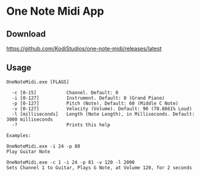 # One Note Midi App 

## Download

https://github.com/KodiStudios/one-note-midi/releases/latest

## Usage

```
OneNoteMidi.exe [FLAGS]

  -c [0-15]           Channel. Default: 0
  -i [0-127]          Instrument. Default: 0 (Grand Piano)
  -p [0-127]          Pitch (Note). Default: 60 (Middle C Note)
  -v [0-127]          Velocity (Volume). Default: 90 (70.8661% Loud)
  -l [milliseconds]   Length (Note Length), in Milliseconds. Default: 3000 milliseconds
  -?                  Prints this help

Examples:

OneNoteMidi.exe -i 24 -p 80
Play Guitar Note

OneNoteMidi.exe -c 1 -i 24 -p 81 -v 120 -l 2000
Sets Channel 1 to Guitar, Plays G Note, at Volume 120, for 2 seconds
```
